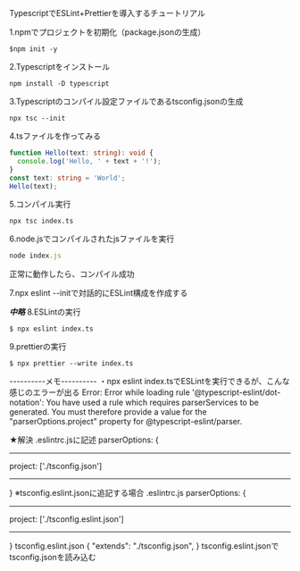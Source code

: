 TypescriptでESLint+Prettierを導入するチュートリアル

1.npmでプロジェクトを初期化（package.jsonの生成）
```
$npm init -y
```

2.Typescriptをインストール
```
npm install -D typescript
```

3.Typescriptのコンパイル設定ファイルであるtsconfig.jsonの生成
```
npx tsc --init
```

4.tsファイルを作ってみる
```index.ts
function Hello(text: string): void {
  console.log('Hello, ' + text + '!');
}
const text: string = 'World';
Hello(text);
```

5.コンパイル実行
```
npx tsc index.ts
```

6.node.jsでコンパイルされたjsファイルを実行
```js
node index.js
```

正常に動作したら、コンパイル成功

7.npx eslint --initで対話的にESLint構成を作成する

***中略***
8.ESLintの実行
```
$ npx eslint index.ts
```

9.prettierの実行
```
$ npx prettier --write index.ts
```

----------メモ----------
・npx eslint index.tsでESLintを実行できるが、こんな感じのエラーが出る
Error: Error while loading rule '@typescript-eslint/dot-notation': You have used a rule which requires parserServices to be generated. You must therefore provide a value for the "parserOptions.project" property for @typescript-eslint/parser.

★解決
.eslintrc.jsに記述
parserOptions: {
  ***
  project: ['./tsconfig.json']
  ***
}
※tsconfig.eslint.jsonに追記する場合
.eslintrc.js
parserOptions: {
  ***
  project: ['./tsconfig.eslint.json']
  ***
}
tsconfig.eslint.json
{
  "extends": "./tsconfig.json",
}
tsconfig.eslint.jsonでtsconfig.jsonを読み込む
